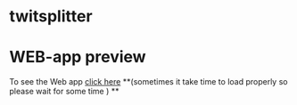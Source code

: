# twitsplitter
# WEB-app preview
To see the Web app [click here](http://htmlpreview.github.com/?https://github.com/hardbeater/twitsplitter/blob/master/twitterapitest.html ) **(sometimes it take time to load properly so please wait for some time ) **
